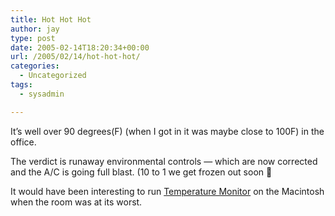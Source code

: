```yaml
---
title: Hot Hot Hot
author: jay
type: post
date: 2005-02-14T18:20:34+00:00
url: /2005/02/14/hot-hot-hot/
categories:
  - Uncategorized
tags:
  - sysadmin

---
```

It’s well over 90 degrees(F) (when I got in it was maybe close to 100F) in the office.

The verdict is runaway environmental controls — which are now corrected and the A/C is going full blast. (10 to 1 we get frozen out soon 🙂

It would have been interesting to run [Temperature Monitor][1] on the Macintosh when the room was at its worst.

 [1]: //www.bresink.com/osx/TemperatureMonitor.html"